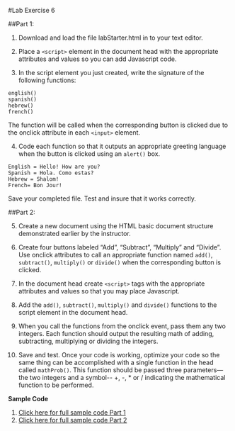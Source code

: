 #Lab Exercise 6

##Part 1:
1. Download and load the file labStarter.html in to your text editor.

2. Place a `<script>` element in the document head with the appropriate attributes and values so you can add Javascript code.

3. In the script element you just created, write the signature of the following functions:


```
english()
spanish()
hebrew()
french()
```

The function will be called when the corresponding button is clicked due to the onclick attribute in each `<input>` element.

4. Code each function so that it outputs an appropriate greeting language when the button is clicked using an `alert()` box.

```
English = Hello! How are you?
Spanish = Hola. Como estas?
Hebrew = Shalom!
French= Bon Jour!
```

Save your completed file. Test and insure that it works correctly.


##Part 2:

5. Create a new document using the HTML basic document structure demonstrated earlier by the instructor.

6. Create four buttons labeled “Add”, “Subtract”, “Multiply” and “Divide”. Use onclick attributes to call an appropriate function named `add()`, `subtract()`, `multiply()` or `divide()` when the corresponding button is clicked.

7. In the document head create `<script>` tags with the appropriate attributes and values so that you may place Javascript.

8. Add the `add()`, `subtract()`, `multiply()` and `divide()` functions to the script element in the document head.

9. When you call the functions from the onclick event, pass them any two integers. Each function should output the resulting math of adding, subtracting, multiplying or dividing the integers.

10. Save and test. Once your code is working, optimize your code so the same thing can be accomplished with a single function in the head called `mathProb()`. This function should be passed three parameters—the two integers and a symbol-- +, -, * or / indicating the mathematical function to be performed.



**Sample Code**

1. [Click here for full sample code Part 1](lab_exercise6_part1.html)
2. [Click here for full sample code Part 2](https://github.com/yclim95/JavaScript-for-Beginners/blob/master/session6_functions/lab_exercise6/lab_exercise6_part2.html)